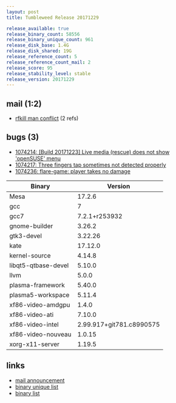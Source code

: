 ```yaml
---
layout: post
title: Tumbleweed Release 20171229

release_available: true
release_binary_count: 58556
release_binary_unique_count: 961
release_disk_base: 1.4G
release_disk_shared: 19G
release_reference_count: 5
release_reference_count_mail: 2
release_score: 95
release_stability_level: stable
release_version: 20171229
---
```


## mail (1:2)

- [rfkill man conflict](https://lists.opensuse.org/opensuse-factory/2018-01/msg00004.html) (2 refs)

## bugs (3)

<!--more-->

- [1074214: [Build 20171223] Live media (rescue) does not show 'openSUSE' menu](https://bugzilla.opensuse.org/show_bug.cgi?id=1074214)
- [1074217: Three fingers tap sometimes not detected properly](https://bugzilla.opensuse.org/show_bug.cgi?id=1074217)
- [1074236: flare-game: player takes no damage](https://bugzilla.opensuse.org/show_bug.cgi?id=1074236)

Binary | Version
--- | ---
Mesa | 17.2.6
gcc | 7
gcc7 | 7.2.1+r253932
gnome-builder | 3.26.2
gtk3-devel | 3.22.26
kate | 17.12.0
kernel-source | 4.14.8
libqt5-qtbase-devel | 5.10.0
llvm | 5.0.0
plasma-framework | 5.40.0
plasma5-workspace | 5.11.4
xf86-video-amdgpu | 1.4.0
xf86-video-ati | 7.10.0
xf86-video-intel | 2.99.917+git781.c8990575
xf86-video-nouveau | 1.0.15
xorg-x11-server | 1.19.5

## links

- [mail announcement](https://lists.opensuse.org/opensuse-factory/2017-12/msg00452.html)
- [binary unique list](http://download.tumbleweed.boombatower.com/20171229/rpm.unique.list)
- [binary list](http://download.tumbleweed.boombatower.com/20171229/rpm.list)

